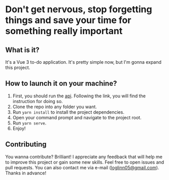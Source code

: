# Don't get nervous, stop forgetting things and save your time for something really important

## What is it?
It's a Vue 3 to-do application. It's pretty simple now, but I'm gonna expand this project.

## How to launch it on your machine?
1. First, you should run the [api](https://github.com/loglinn05/todos-api). Following the link, you will find the instruction for doing so.
2. Clone the repo into any folder you want.
3. Run `yarn install` to install the project dependencies.
4. Open your command prompt and navigate to the project root.
5. Run `yarn serve`.
6. Enjoy!

## Contributing
You wanna contribute? Brilliant! I appreciate any feedback that will help me to improve this project or gain some new skills. Feel free to open issues and pull requests. You can also contact me via e-mail (loglinn05@gmail.com). Thanks in advance!